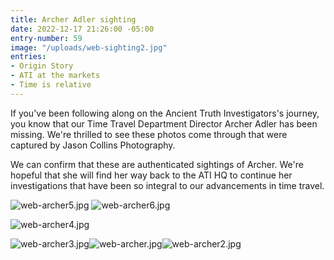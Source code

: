```yaml
---
title: Archer Adler sighting
date: 2022-12-17 21:26:00 -05:00
entry-number: 59
image: "/uploads/web-sighting2.jpg"
entries:
- Origin Story
- ATI at the markets
- Time is relative
---
```


If you've been following along on the Ancient Truth Investigators's journey, you know that our Time Travel Department Director Archer Adler has been missing. We're thrilled to see these photos come through that were captured by Jason Collins Photography.

We can confirm that these are authenticated sightings of Archer. We're hopeful that she will find her way back to the ATI HQ to continue her investigations that have been so integral to our advancements in time travel. 

![web-archer5.jpg](/uploads/web-archer5.jpg)
![web-archer6.jpg](/uploads/web-archer6.jpg)

![web-archer4.jpg](/uploads/web-archer4.jpg)

![web-archer3.jpg](/uploads/web-archer3.jpg)![web-archer.jpg](/uploads/web-archer.jpg)![web-archer2.jpg](/uploads/web-archer2.jpg)